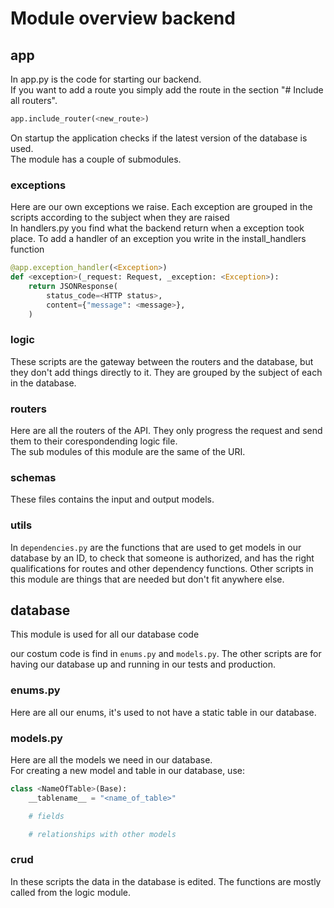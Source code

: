 # Module overview backend

## app

In app.py is the code for starting our backend.  
If you want to add a route you simply add the route in the section "\# Include all routers".

```python
app.include_router(<new_route>)
```

On startup the application checks if the latest version of the database is used.  
The module has a couple of submodules.

### exceptions

Here are our own exceptions we raise. Each exception are grouped in the scripts according to the subject when they are raised  
In handlers.py you find what the backend return when a exception took place. To add a handler of an exception you write in the install_handlers function

```python
@app.exception_handler(<Exception>)
def <exception>(_request: Request, _exception: <Exception>):
    return JSONResponse(
        status_code=<HTTP status>,
        content={"message": <message>},
    )
```

### logic

These scripts are the gateway between the routers and the database, but they don't add things directly to it. They are grouped by the subject of each in the database.

### routers

Here are all the routers of the API. They only progress the request and send them to their corespondending logic file.  
The sub modules of this module are the same of the URI.

### schemas

These files contains the input and output models.

### utils

In ```dependencies.py``` are the functions that are used to get models in our database by an ID, to check that someone is authorized, and has the right qualifications for routes and other dependency functions.
Other scripts in this module are things that are needed but don't fit anywhere else.

## database

This module is used for all our database code

our costum code is find in ```enums.py``` and ```models.py```. The other scripts are for having our database up and running in our tests and production.

### enums.py

Here are all our enums, it's used to not have a static table in our database.

### models.py

Here are all the models we need in our database.  
For creating a new model and table in our database, use:

```python
class <NameOfTable>(Base):
    __tablename__ = "<name_of_table>"

    # fields

    # relationships with other models

```

### crud

In these scripts the data in the database is edited. The functions are mostly called from the logic module.
